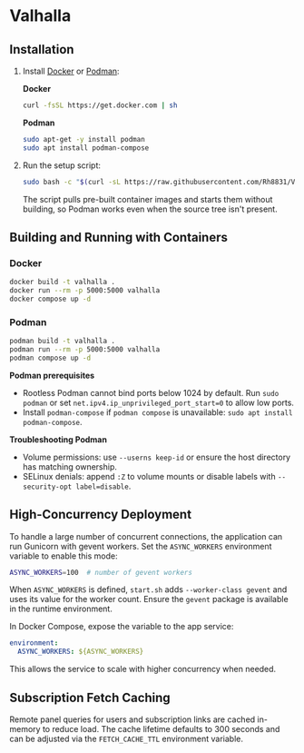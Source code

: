 # Valhalla

## Installation

1. Install [Docker](https://www.docker.com/) or [Podman](https://podman.io/):

   **Docker**

   ```sh
   curl -fsSL https://get.docker.com | sh
   ```

   **Podman**

   ```sh
   sudo apt-get -y install podman
   sudo apt install podman-compose
   ```

2. Run the setup script:

   ```sh
   sudo bash -c "$(curl -sL https://raw.githubusercontent.com/Rh8831/Valhallabot/refs/heads/main/setup.sh)"
   ```

   The script pulls pre-built container images and starts them without building,
   so Podman works even when the source tree isn't present.

## Building and Running with Containers

### Docker

```sh
docker build -t valhalla .
docker run --rm -p 5000:5000 valhalla
docker compose up -d
```

### Podman

```sh
podman build -t valhalla .
podman run --rm -p 5000:5000 valhalla
podman compose up -d
```

**Podman prerequisites**

- Rootless Podman cannot bind ports below 1024 by default. Run `sudo podman`
  or set `net.ipv4.ip_unprivileged_port_start=0` to allow low ports.
- Install `podman-compose` if `podman compose` is unavailable:
  `sudo apt install podman-compose`.

**Troubleshooting Podman**

- Volume permissions: use `--userns keep-id` or ensure the host directory has
  matching ownership.
- SELinux denials: append `:Z` to volume mounts or disable labels with
  `--security-opt label=disable`.

## High-Concurrency Deployment

To handle a large number of concurrent connections, the application can run
Gunicorn with gevent workers. Set the `ASYNC_WORKERS` environment variable to
enable this mode:

```sh
ASYNC_WORKERS=100  # number of gevent workers
```

When `ASYNC_WORKERS` is defined, `start.sh` adds `--worker-class gevent` and uses
its value for the worker count. Ensure the `gevent` package is available in the
runtime environment.

In Docker Compose, expose the variable to the app service:

```yaml
environment:
  ASYNC_WORKERS: ${ASYNC_WORKERS}
```

This allows the service to scale with higher concurrency when needed.

## Subscription Fetch Caching

Remote panel queries for users and subscription links are cached in-memory to
reduce load. The cache lifetime defaults to 300 seconds and can be adjusted via
the `FETCH_CACHE_TTL` environment variable.
